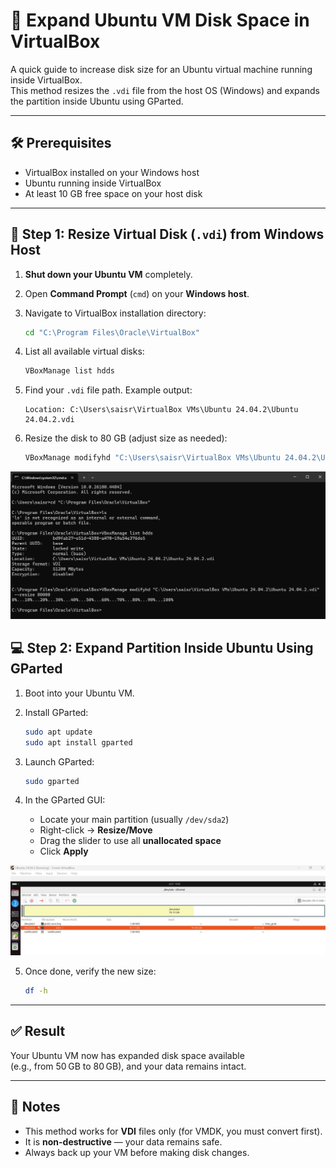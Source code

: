 # 🧠 Expand Ubuntu VM Disk Space in VirtualBox

A quick guide to increase disk size for an Ubuntu virtual machine running inside VirtualBox.  
This method resizes the `.vdi` file from the host OS (Windows) and expands the partition inside Ubuntu using GParted.

---

## 🛠️ Prerequisites

- VirtualBox installed on your Windows host
- Ubuntu running inside VirtualBox
- At least 10 GB free space on your host disk

---

## 🔧 Step 1: Resize Virtual Disk (`.vdi`) from Windows Host

1. **Shut down your Ubuntu VM** completely.
2. Open **Command Prompt** (`cmd`) on your **Windows host**.
3. Navigate to VirtualBox installation directory:

    ```cmd
    cd "C:\Program Files\Oracle\VirtualBox"
    ```

4. List all available virtual disks:

    ```cmd
    VBoxManage list hdds
    ```

5. Find your `.vdi` file path. Example output:
    ```
    Location: C:\Users\saisr\VirtualBox VMs\Ubuntu 24.04.2\Ubuntu 24.04.2.vdi
    ```

6. Resize the disk to 80 GB (adjust size as needed):

    ```cmd
    VBoxManage modifyhd "C:\Users\saisr\VirtualBox VMs\Ubuntu 24.04.2\Ubuntu 24.04.2.vdi" --resize 80000
    ```

![Alt Text](Images/1.jpg)

## 💻 Step 2: Expand Partition Inside Ubuntu Using GParted

1. Boot into your Ubuntu VM.
2. Install GParted:

    ```bash
    sudo apt update
    sudo apt install gparted
    ```

3. Launch GParted:

    ```bash
    sudo gparted
    ```

4. In the GParted GUI:
    - Locate your main partition (usually `/dev/sda2`)
    - Right-click → **Resize/Move**
    - Drag the slider to use all **unallocated space**
    - Click **Apply**


![Alt Text](Images/2.jpg)

5. Once done, verify the new size:

    ```bash
    df -h
    ```

---

## ✅ Result

Your Ubuntu VM now has expanded disk space available  
(e.g., from 50 GB to 80 GB), and your data remains intact.

---

## 📎 Notes

- This method works for **VDI** files only (for VMDK, you must convert first).
- It is **non-destructive** — your data remains safe.
- Always back up your VM before making disk changes.
